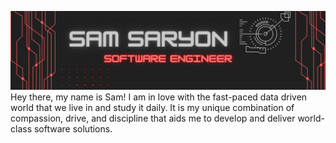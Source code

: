 ![alt text](https://github.com/ssaryonjr/ssaryonjr/blob/main/Github%20Cover.png?raw=true "Logo Title Text 1")
Hey there, my name is Sam! I am in love with the fast-paced data driven world that we live in and study it daily. It is my unique combination of compassion, drive, and discipline that aids me to develop and deliver world-class software solutions.
